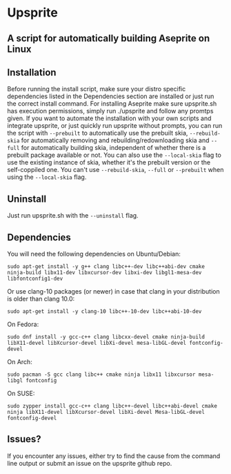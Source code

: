 # Upsprite
## A script for automatically building Aseprite on Linux

## Installation
Before running the install script, make sure your distro specific dependencies listed in the Dependencies section are installed or just run the correct install command.
For installing Aseprite make sure upsprite.sh has execution permissions, simply run ./upsprite and follow any promtps given.
If you want to automate the installation with your own scripts and integrate upsprite, or just quickly run upsprite without prompts, you can run the script with `--prebuilt` to automatically use the prebuilt skia, `--rebuild-skia` for automatically removing and rebuilding/redownloading skia and `--full` for automatically building skia, independent of whether there is a prebuilt package available or not. You can also use the `--local-skia` flag to use the existing instance of skia, whether it's the prebuilt version or the self-coppiled one. You can't use `--rebuild-skia`, `--full` or `--prebuilt` when using the `--local-skia` flag.

## Uninstall
Just run upsprite.sh with the `--uninstall` flag.

## Dependencies

You will need the following dependencies on Ubuntu/Debian:

    sudo apt-get install -y g++ clang libc++-dev libc++abi-dev cmake ninja-build libx11-dev libxcursor-dev libxi-dev libgl1-mesa-dev libfontconfig1-dev

Or use clang-10 packages (or newer) in case that clang in your distribution is older than clang 10.0:

    sudo apt-get install -y clang-10 libc++-10-dev libc++abi-10-dev

On Fedora:

    sudo dnf install -y gcc-c++ clang libcxx-devel cmake ninja-build libX11-devel libXcursor-devel libXi-devel mesa-libGL-devel fontconfig-devel

On Arch:

    sudo pacman -S gcc clang libc++ cmake ninja libx11 libxcursor mesa-libgl fontconfig

On SUSE:

    sudo zypper install gcc-c++ clang libc++-devel libc++abi-devel cmake ninja libX11-devel libXcursor-devel libXi-devel Mesa-libGL-devel fontconfig-devel

## Issues?
If you encounter any issues, either try to find the cause from the command line output or submit an issue on the upsprite github repo.
